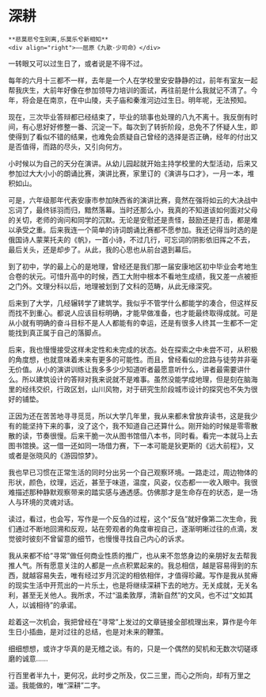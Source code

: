 # 深耕

``` admonish note 
**悲莫悲兮生别离,乐莫乐兮新相知**       
<div align="right">——屈原《九歌·少司命》</div>
```

一转眼又可以过生日了，或者说是不得不过。

每年的六月十三都不一样，去年是一个人在学校里安安静静的过，前年有室友一起帮我庆生，大前年好像在参加领导力培训的面试，再往前是什么我就记不清了。今年，将会是在南京，在中山陵，夫子庙和秦淮河边过生日。明年呢，无法预知。

现在，三次毕业答辩都已经结束了，毕业的琐事也处理的八九不离十。我反倒有时间，有心思好好修整一番、沉淀一下。每次到了转折阶段，总免不了怀疑人生，即使得到了看似不错的结果，也难免会质疑自己曾经的选择是否正确，经年的付出又是否值得，而路的尽头，又引向何方。

小时候以为自己的天分在演讲。从幼儿园起就开始主持学校里的大型活动，后来又参加过大大小小的朗诵比赛，演讲比赛，家里订的《演讲与口才》，一月一本，堆积如山。

可是，六年级那年代表安康市参加陕西省的演讲比赛，竟然在强将如云的大决战中忘词了，最终铩羽而归，黯然落幕。当时还那么小，我真的不知道该如何面对父母的关切，老师的询问和同学的沉默。无论是安慰还是责怪，鼓励还是打击，都是难以承受之重。后来我连一个简单的诗词朗诵比赛都不愿参加。我还记得当时选的是俄国诗人蒙莱托夫的《帆》，一首小诗，不过几行，可忘词的阴影依旧挥之不去，最后关头，还是却步了。从此，我的心思也从前台退到幕后。

到了初中，学的最上心的是地理，曾经还是我们那一届安康地区初中毕业会考地生合卷的状元。可惜升高中的时候，西工大附中根本不看地生成绩，我又差一点被拒之门外。文理分科以后，地理被划到了文科的范畴，从此无缘深究。

后来到了大学，几经辗转学了建筑学。我似乎不管学什么都能学的凑合，但这样反而找不到重心。都说人应该目标明确，才能早做准备，也才能最终取得成就。可是从小就有明确的奋斗目标不是人人都能有的幸运，还是有很多人终其一生都不一定能找到真正属于自己的落脚点。

后来，我也慢慢接受这样未定性和未完成的状态。处在探索之中未尝不可，从积极的角度想，也就意味着未来有更多的可能性。而且，曾经看似的岔路与徒劳并非毫无价值。从小的演讲训练让我多多少少知道听者最愿意听什么，讲者最需要讲什么。所以建筑设计的答辩对我来说就不是难事。虽然没能学成地理，但是刻在脑海里的经纬交织，行政区划，山川风物，对于研究生阶段城市设计的探究也不失为很好的铺垫。

正因为还在苦苦地寻寻觅觅，所以大学几年里，我从来都未曾放弃读书，这是我少有的能坚持下来的事，没了这个，我不知道自己还算什么。刚开始的时候是零零散散的读，节奏很慢。后来干脆一次从图书馆借八本书，同时看。看完一本就马上去图书馆换。这一借一还如同一场借力赛，下一本可能是狄更斯的《远大前程》，又或者是张晓风的《游园惊梦》。

我也早已习惯在正常生活的同时分出另一个自己观察环境。一路走过，周边物体的形状，颜色，纹理，远近，甚至于味道，温度，风姿，仪态都一一收入眼中。我很难描述那种静默观察带来的踏实感与通透感。仿佛那才是生命存在的状态，是一场人与环境的灵魂对话。

读过，看过，也会写，写作是一个反刍的过程，这个“反刍”就好像第二次生命，我们通过不断地回溯和反观，站在旁观者的角度审视自己，逐渐明晰过往的点滴，发觉彼时彼刻不曾留意的细节，也慢慢寻找自己内心的诉求。

我从来都不给“寻常”做任何商业性质的推广，也从来不忽悠身边的亲朋好友去帮我推人气。所有愿意关注的人都是一点点积累起来的。我总相信，越是容易得到的东西，就越容易失去，唯有经过岁月沉淀的相依相伴，才值得珍藏。写作是我从贫瘠的现实生活中开荒出的一片乐土，也是将继续深耕下去的地方。无关成就，无关名利，甚至无关他人。我所求，不过“温柔敦厚，清新自然”的文风，也不过“文如其人，以诚相待”的承诺。

趁着这一次机会，我把曾经在“寻常”上发过的文章链接全部梳理出来，算作是今年生日小插曲，是对过往的总结，也是对未来的鞭策。

细细想想，或许才华真的是无稽之谈。有的，只是一个偶然的契机和无数次切磋琢磨的诚意……

行百里者半九十，更何况，此时步之所及，仅二三里，而心之所向，却有万里之遥。我能做的，唯“深耕”二字。

